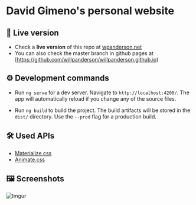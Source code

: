 # David Gimeno's personal website

## 🚀 Live version

- Check a **live version** of this repo at [wpanderson.net](http://wpanderson.net/)
- You can also check the master branch in github pages at [https://github.com/willpanderson/willpanderson.github.io)

## ⚙️ Development commands

- Run `ng serve` for a dev server. Navigate to `http://localhost:4200/`. The app will automatically reload if you change any of the source files.

- Run `ng build` to build the project. The build artifacts will be stored in the `dist/` directory. Use the `--prod` flag for a production build.

## 🛠️ Used APIs

- [Materialize css](https://materializecss.com/)
- [Animate.css](https://daneden.github.io/animate.css/)

## 🖼️ Screenshots

![Imgur](https://imgur.com/xOjLfx4.png)
